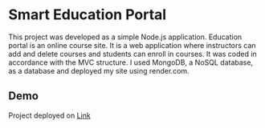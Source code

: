 # Smart Education Portal

This project was developed as a simple Node.js application. Education portal is an online course site. It is a web application where instructors can add and delete courses and students can enroll in courses. It was coded in accordance with the MVC structure. I used MongoDB, a NoSQL database, as a database and deployed my site using render.com.

## Demo

Project deployed on [Link](https://smartedu-portal.onrender.com/)
